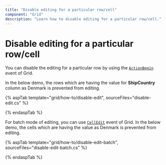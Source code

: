 ```yaml
---
title: "Disable editing for a particular row/cell"
component: "Grid"
description: "Learn how to disable editing for a particular row/cell."
---
```


# Disable editing for a particular row/cell

You can disable the editing for a particular row by using the [`ActionBegin`](https://help.syncfusion.com/cr/aspnetcore-js2/Syncfusion.EJ2.Grids.Grid.html#Syncfusion_EJ2_Grids_Grid_ActionBegin) event of Grid.

In the below demo, the rows which are having the value for **ShipCountry** column as Denmark is prevented from editing.

{% aspTab template="grid/how-to/disable-edit", sourceFiles="disable-edit.cs" %}

{% endaspTab %}

For batch mode of editing, you can use [`CellEdit`](https://help.syncfusion.com/cr/aspnetcore-js2/Syncfusion.EJ2.Grids.Grid.html#Syncfusion_EJ2_Grids_Grid_CellEdit) event of Grid. In the below demo, the cells which are having the value as Denmark is prevented from editing.

{% aspTab template="grid/how-to/disable-edit-batch", sourceFiles="disable-edit-batch.cs" %}

{% endaspTab %}
